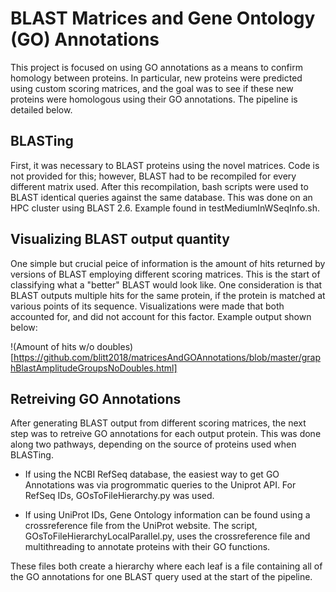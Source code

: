 # BLAST Matrices and Gene Ontology (GO) Annotations 
This project is focused on using GO annotations as a means to confirm homology between proteins. In particular, new proteins were predicted using custom scoring matrices, and the goal was to see if these new proteins were homologous using their GO annotations. The pipeline is detailed below. 

## BLASTing 
First, it was necessary to BLAST proteins using the novel matrices. Code is not provided for this; however, BLAST had to be recompiled for every different matrix used. After this recompilation, bash scripts were used to BLAST identical queries against the same database. This was done on an HPC cluster using BLAST 2.6. Example found in testMediumInWSeqInfo.sh. 

## Visualizing BLAST output quantity 
One simple but crucial peice of information is the amount of hits returned by versions of BLAST employing different scoring matrices. This is the start of classifying what a "better" BLAST would look like. One consideration is that BLAST outputs multiple hits for the same protein, if the protein is matched at various points of its sequence. Visualizations were made that both accounted for, and did not account for this factor. Example output shown below: 

!(Amount of hits w/o doubles)[https://github.com/blitt2018/matricesAndGOAnnotations/blob/master/graphBlastAmplitudeGroupsNoDoubles.html]

## Retreiving GO Annotations 
After generating BLAST output from different scoring matrices, the next step was to retreive GO annotations for each output protein. This was done along two pathways, depending on the source of proteins used when BLASTing. 

- If using the NCBI RefSeq database, the easiest way to get GO Annotations was via progrommatic queries to the Uniprot API. For RefSeq IDs, GOsToFileHierarchy.py was used. 

- If using UniProt IDs, Gene Ontology information can be found using a crossreference file from the UniProt website. The script, GOsToFileHierarchyLocalParallel.py, uses the crossreference file and multithreading to annotate proteins with their GO functions. 

These files both create a hierarchy where each leaf is a file containing all of the GO annotations for one BLAST query used at the start of the pipeline.

